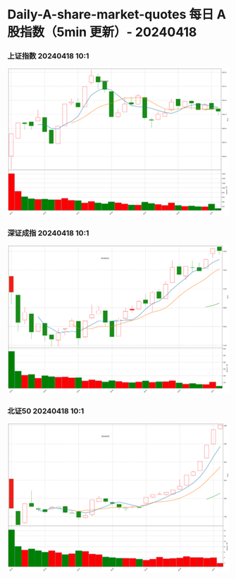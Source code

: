 
# Daily-A-share-market-quotes 每日 A 股指数（5min 更新）- 20240418

### 上证指数 20240418 10:1
![](./fig/2024/4/20240418-sh000001.png)

### 深证成指 20240418 10:1
![](./fig/2024/4/20240418-sz399001.png)

### 北证50 20240418 10:1
![](./fig/2024/4/20240418-bj899050.png)
